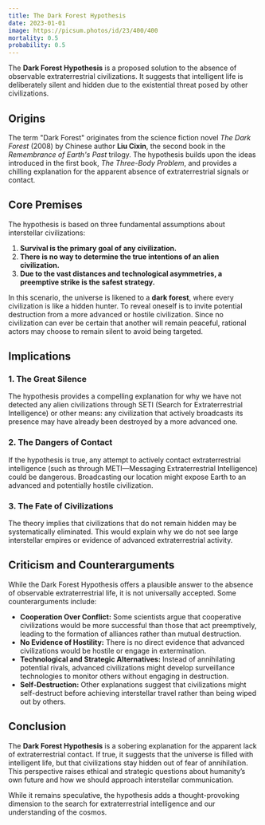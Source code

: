 ```yaml
---
title: The Dark Forest Hypothesis
date: 2023-01-01
image: https://picsum.photos/id/23/400/400
mortality: 0.5
probability: 0.5
---
```


The **Dark Forest Hypothesis** is a proposed solution to the absence of observable extraterrestrial civilizations. It suggests that intelligent life is deliberately silent and hidden due to the existential threat posed by other civilizations.

## Origins

The term "Dark Forest" originates from the science fiction novel _The Dark Forest_ (2008) by Chinese author **Liu Cixin**, the second book in the _Remembrance of Earth's Past_ trilogy. The hypothesis builds upon the ideas introduced in the first book, _The Three-Body Problem_, and provides a chilling explanation for the apparent absence of extraterrestrial signals or contact.

## Core Premises

The hypothesis is based on three fundamental assumptions about interstellar civilizations:

1. **Survival is the primary goal of any civilization.**
2. **There is no way to determine the true intentions of an alien civilization.**
3. **Due to the vast distances and technological asymmetries, a preemptive strike is the safest strategy.**

In this scenario, the universe is likened to a **dark forest**, where every civilization is like a hidden hunter. To reveal oneself is to invite potential destruction from a more advanced or hostile civilization. Since no civilization can ever be certain that another will remain peaceful, rational actors may choose to remain silent to avoid being targeted.

## Implications

### 1. **The Great Silence**

The hypothesis provides a compelling explanation for why we have not detected any alien civilizations through SETI (Search for Extraterrestrial Intelligence) or other means: any civilization that actively broadcasts its presence may have already been destroyed by a more advanced one.

### 2. **The Dangers of Contact**

If the hypothesis is true, any attempt to actively contact extraterrestrial intelligence (such as through METI—Messaging Extraterrestrial Intelligence) could be dangerous. Broadcasting our location might expose Earth to an advanced and potentially hostile civilization.

### 3. **The Fate of Civilizations**

The theory implies that civilizations that do not remain hidden may be systematically eliminated. This would explain why we do not see large interstellar empires or evidence of advanced extraterrestrial activity.

## Criticism and Counterarguments

While the Dark Forest Hypothesis offers a plausible answer to the absence of observable extraterrestrial life, it is not universally accepted. Some counterarguments include:

- **Cooperation Over Conflict:** Some scientists argue that cooperative civilizations would be more successful than those that act preemptively, leading to the formation of alliances rather than mutual destruction.
- **No Evidence of Hostility:** There is no direct evidence that advanced civilizations would be hostile or engage in extermination.
- **Technological and Strategic Alternatives:** Instead of annihilating potential rivals, advanced civilizations might develop surveillance technologies to monitor others without engaging in destruction.
- **Self-Destruction:** Other explanations suggest that civilizations might self-destruct before achieving interstellar travel rather than being wiped out by others.

## Conclusion

The **Dark Forest Hypothesis** is a sobering explanation for the apparent lack of extraterrestrial contact. If true, it suggests that the universe is filled with intelligent life, but that civilizations stay hidden out of fear of annihilation. This perspective raises ethical and strategic questions about humanity’s own future and how we should approach interstellar communication.

While it remains speculative, the hypothesis adds a thought-provoking dimension to the search for extraterrestrial intelligence and our understanding of the cosmos.
